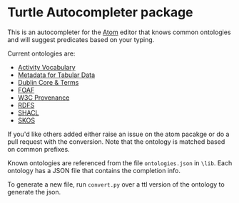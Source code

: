 # Turtle Autocompleter package

This is an autocompleter for the [Atom](http://atom.io) editor that knows common ontologies and will suggest predicates based on your typing.

Current ontologies are:
* [Activity Vocabulary](http://dublincore.org/documents/dcmi-terms/)
* [Metadata for Tabular Data](https://www.w3.org/TR/tabular-metadata/)
* [Dublin Core & Terms](http://dublincore.org/documents/dcmi-terms/)
* [FOAF](http://xmlns.com/foaf/spec/)
* [W3C Provenance](https://www.w3.org/TR/2013/REC-prov-o-20130430/)
* [RDFS](https://www.w3.org/TR/rdf-schema/)
* [SHACL](https://www.w3.org/TR/shacl/)
* [SKOS](https://www.w3.org/2009/08/skos-reference/skos.html)

If you'd like others added either raise an issue on the atom pacakge or do a pull request with the conversion. Note that the ontology is matched based on common prefixes.

Known ontologies are referenced from the file `ontologies.json` in `\lib`. Each ontology has a JSON file that contains the completion info.

To generate a new file, run `convert.py` over a ttl version of the ontology to generate the json.
